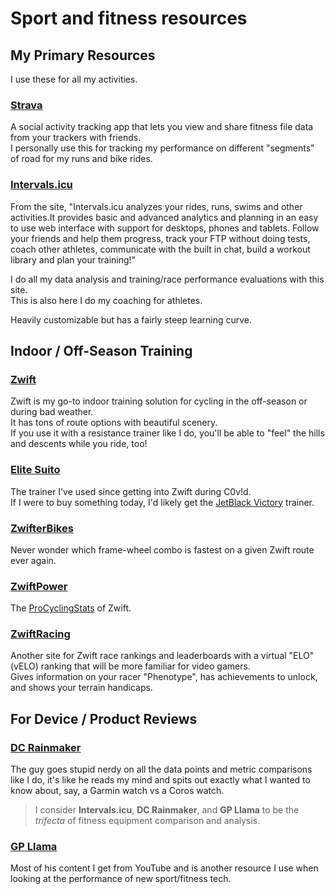 # Sport and fitness resources

## My Primary Resources

I use these for all my activities.

### [Strava](https://www.strava.com/athletes/503042)

A social activity tracking app that lets you view and share fitness file data from your trackers with friends.  
I personally use this for tracking my performance on different "segments" of road for my runs and bike rides.

### [Intervals.icu](https://intervals.icu/athlete/i75079/)

From the site, "Intervals.icu analyzes your rides, runs, swims and other activities.It provides basic and advanced analytics and planning in an easy to use web interface with support for desktops, phones and tablets. Follow your friends and help them progress, track your FTP without doing tests, coach other athletes, communicate with the built in chat, build a workout library and plan your training!"

I do all my data analysis and training/race performance evaluations with this site.  
This is also here I do my coaching for athletes.

Heavily customizable but has a fairly steep learning curve.

## Indoor / Off-Season Training

### [Zwift](https://www.zwift.com/why-zwift)

Zwift is my go-to indoor training solution for cycling in the off-season or during bad weather.  
It has tons of route options with beautiful scenery.  
If you use it with a resistance trainer like I do, you'll be able to "feel" the hills and descents while you ride, too!

### [Elite Suito](https://www.dcrainmaker.com/2019/12/elite-suito-trainer-review.html)

The trainer I've used since getting into Zwift during C0v!d.  
If I were to buy something today, I'd likely get the [JetBlack Victory](https://www.dcrainmaker.com/2024/07/jetblack-victory-trainer.html) trainer.

### [ZwifterBikes](https://zwifterbikes.web.app/)

Never wonder which frame-wheel combo is fastest on a given Zwift route ever again.

### [ZwiftPower](https://zwiftpower.com/)

The [ProCyclingStats](https://www.procyclingstats.com/) of Zwift.

### [ZwiftRacing](https://www.zwiftracing.app)

Another site for Zwift race rankings and leaderboards with a virtual "ELO" (vELO) ranking that will be more familiar for video gamers.  
Gives information on your racer "Phenotype", has achievements to unlock, and shows your terrain handicaps.

## For Device / Product Reviews

### [DC Rainmaker](https://www.dcrainmaker.com/)

The guy goes stupid nerdy on all the data points and metric comparisons like I do, it's like he reads my mind and spits out exactly what I wanted to know about, say, a Garmin watch vs a Coros watch.

> I consider **Intervals.icu**, **DC Rainmaker**, and **GP Llama** to be the *trifecta* of fitness equipment comparison and analysis.

### [GP Llama](https://www.youtube.com/@gplama)

Most of his content I get from YouTube and is another resource I use when looking at the performance of new sport/fitness tech.
